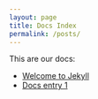 ```yaml
---
layout: page
title: Docs Index
permalink: /posts/
---
```

This are our docs:

* [Welcome to Jekyll](./_posts/2022-10-25-welcome-to-jekyll.markdown)
* [Docs entry 1](./_posts/2022-10-25-docs-entry-1.markdown)
